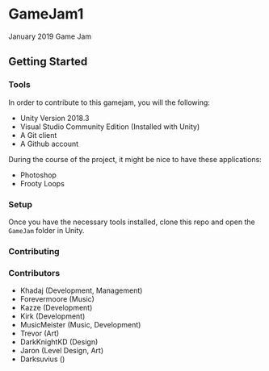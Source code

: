 # GameJam1
January 2019 Game Jam

## Getting Started

### Tools

In order to contribute to this gamejam, you will the following:

* Unity Version 2018.3
* Visual Studio Community Edition (Installed with Unity)
* A Git client
* A Github account

During the course of the project, it might be nice to have these applications:

* Photoshop
* Frooty Loops

### Setup

Once you have the necessary tools installed, clone this repo and open the `GameJam` folder in Unity.

### Contributing

### Contributors

* Khadaj (Development, Management)
* Forevermoore (Music)
* Kazze (Development)
* Kirk (Development)
* MusicMeister (Music, Development)
* Trevor (Art)
* DarkKnightKD (Design)
* Jaron (Level Design, Art)
* Darksuvius ()
